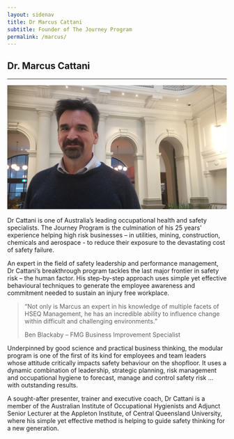 ```yaml
---
layout: sidenav
title: Dr Marcus Cattani
subtitle: Founder of The Journey Program
permalink: /marcus/
---
```


## Dr. Marcus Cattani

<hr />

![Marcus Cattani](/img/marcuscrop2.jpg)

Dr Cattani is one of Australia’s leading occupational health and safety specialists. The Journey Program is the culmination of his 25 years’ experience helping high risk businesses – in utilities, mining, construction, chemicals and aerospace - to reduce their exposure to the devastating cost of safety failure.

An expert in the field of safety leadership and performance management, Dr Cattani’s breakthrough program tackles the last major frontier in safety risk – the human factor. His step-by-step approach uses simple yet effective behavioural techniques to generate the employee awareness and commitment needed to sustain an injury free workplace.

> “Not only is Marcus an expert in his knowledge of multiple facets of HSEQ Management, he has an incredible ability to influence change within difficult and challenging environments.”
>
> Ben Blackaby – FMG
> Business Improvement Specialist

Underpinned by good science and practical business thinking, the modular program is one of the first of its kind for employees and team leaders whose attitude critically impacts safety behaviour on the shopfloor. It uses a dynamic combination of leadership, strategic planning, risk management and occupational hygiene to forecast, manage and control safety risk ... with outstanding results.

A sought-after presenter, trainer and executive coach, Dr Cattani is a member of the Australian Institute of Occupational Hygienists and Adjunct Senior Lecturer at the Appleton Institute, of Central Queensland University, where his simple yet effective method is helping to guide safety thinking for a new generation.
